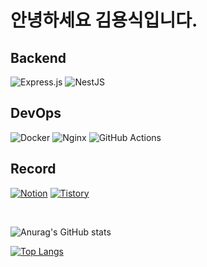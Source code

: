 
# 안녕하세요 김용식입니다.

## Backend 

![Express.js](https://img.shields.io/badge/express.js-404D59?style=for-the-badge)
![NestJS](https://img.shields.io/badge/nestjs-E0234E?style=for-the-badge&logo=nestjs&logoColor=white)



## DevOps

![Docker](https://img.shields.io/badge/docker-2496ED?style=for-the-badge&logo=docker&logoColor=white)
![Nginx](https://img.shields.io/badge/nginx-009639?style=for-the-badge&logo=nginx&logoColor=white)
![GitHub Actions](https://img.shields.io/badge/github%20actions-2088FF?style=for-the-badge&logo=githubactions&logoColor=white)

## Record


[![Notion](https://img.shields.io/badge/Notion-000000?style=for-the-badge&logo=notion&logoColor=white)](https://lively-quokka-d71.notion.site/117480a3853d8085a881ec8722db44f6?pvs=74)
[![Tistory](https://img.shields.io/badge/Tistory-000000?style=for-the-badge&logo=tistory&logoColor=white)](https://ystar5008.tistory.com/)


</br>
 
![Anurag's GitHub stats](https://github-readme-stats.vercel.app/api?username=ystar5008&show_icons=true&theme=radical)
</br>

[![Top Langs](https://github-readme-stats.vercel.app/api/top-langs/?username=ystar5008&layout=compact&role=OWNER,ORGANIZATION_MEMBER,COLLABORATOR)](https://github.com/ystar5008/github-readme-stats)



